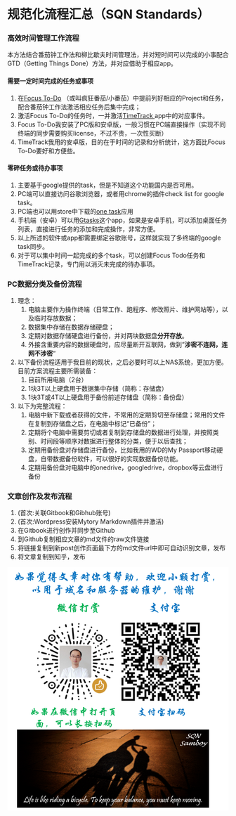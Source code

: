 # 规范化流程汇总（SQN Standards）

### 高效时间管理工作流程

本方法结合番茄钟工作法和柳比歇夫时间管理法，并对短时间可以完成的小事配合GTD（Getting Things Done）方法，并对应借助于相应app。

#### 需要一定时间完成的任务或事项

1. 在[Focus To-Do](https://www.focustodo.cn/#products) （或叫疯狂番茄/小番茄）中提前列好相应的Project和任务，配合番茄钟工作法激活相应任务后集中完成；
2. 激活Focus To-Do的任务时，一并激活[TimeTrack ](http://timetrack.io/)app中的对应事件。
3. Focus To-Do我安装了PC版和安卓版，一般习惯在PC端直接操作（实现不同终端的同步需要购买license，不过不贵，一次性买断）
4. TimeTrack我用的安卓版，目的在于时间的记录和分析统计，这方面比Focus To-Do要好和方便些。

#### 零碎任务或待办事项

1. 主要基于google提供的task，但是不知道这个功能国内是否可用。
2. PC端可以直接访问谷歌浏览器，或者用chrome的插件check list for google task。
3. PC端也可以用store中下载的[one task](https://www.microsoft.com/en-us/p/one-task/9nblggh2jhrg?activetab=pivot:overviewtab)应用
4. 手机端（安卓）可以用[Gtasks](https://play.google.com/store/apps/details?id=org.dayup.gtask)这个app，如果是安卓手机，可以添加桌面任务列表，直接进行任务的添加和完成操作，非常方便。
5. 以上所述的软件或app都需要绑定谷歌账号，这样就实现了多终端的google task同步。
6. 对于可以集中时间一起完成的多个task，可以创建Focus Todo任务和TimeTrack记录，专门用以消灭未完成的待办事项。



### PC数据分类及备份流程

1. 理念：
   1. 电脑主要作为操作终端（日常工作、跑程序、修改照片、维护网站等），以及临时存放数据；
   2. 数据集中存储在数据存储硬盘；
   3. 定期对数据存储硬盘进行备份，并对两块数据盘**分开存放**。
   4. 外接含重要内容的数据硬盘时，应尽量断开互联网，做到”**涉密不连网，连网不涉密**“
2. 以下备份流程适用于我目前的现状，之后必要时可以上NAS系统，更加方便。目前方案流程主要所需装备：
   1. 目前所用电脑（2台）
   2. 1块3T以上硬盘用于数据集中存储（简称：存储盘）
   3. 1块3T或4T以上硬盘用于备份前述存储盘（简称：备份盘）
3. 以下为完整流程：
   1. 电脑中新下载或者获得的文件，不常用的定期剪切至存储盘；常用的文件在复制到存储盘之后，在电脑中标记“已备份”；
   2. 定期将个电脑中需要剪切或者复制到存储盘的数据进行处理，并按照类别、时间段等顺序对数据进行整体的分类，便于以后查找；
   3. 定期用备份盘对存储盘进行备份，比如我用的WD的My Passport移动硬盘，自带数据备份软件，可以很好的实现数据备份功能。
   4. 定期用备份盘对电脑中的onedrive，googledrive，dropbox等云盘进行备份



### 文章创作及发布流程

1. \(首次:关联Gitbook和Gibhub账号\)
2. \(首次:Wordpress安装Mytory Markdown插件并激活\)
3. 在Gitbook进行创作并同步至Github
4. 到Github复制相应文章的md文件的raw文件链接
5. 将链接复制到新post创作页面最下方的md文件url中即可自动识别文章，发布
6. 将文章复制到知乎，发布

![](.gitbook/assets/20200803-wei-tu-.png)



